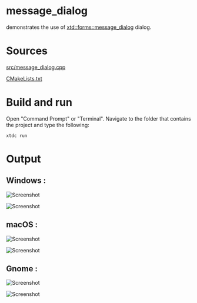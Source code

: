 # message_dialog

demonstrates the use of [xtd::forms::message_dialog](../../../src/xtd_forms/include/xtd/forms/message_dialog.hpp) dialog.

# Sources

[src/message_dialog.cpp](src/message_dialog.cpp)

[CMakeLists.txt](CMakeLists.txt)

# Build and run

Open "Command Prompt" or "Terminal". Navigate to the folder that contains the project and type the following:

```shell
xtdc run
```

# Output

## Windows :

![Screenshot](../../../docs/pictures/examples/message_dialog_w.png)

![Screenshot](../../../docs/pictures/examples/message_dialog_wd.png)

## macOS :

![Screenshot](../../../docs/pictures/examples/message_dialog_m.png)

![Screenshot](../../../docs/pictures/examples/message_dialog_md.png)

## Gnome :

![Screenshot](../../../docs/pictures/examples/message_dialog_g.png)

![Screenshot](../../../docs/pictures/examples/message_dialog_gd.png)
